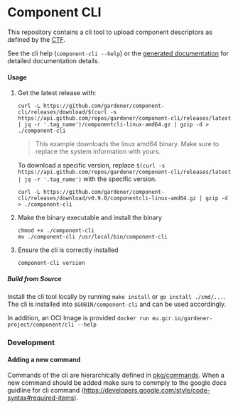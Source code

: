 # Component CLI

This repository contains a cli tool to upload component descriptors as defined by the [CTF](https://gardener.github.io/component-spec/).

See the cli help (`component-cli --help`) or the [generated documentation](./docs/reference/components-cli.md) for detailed documentation details.

#### Usage

1. Get the latest release with:
   ```
   curl -L https://github.com/gardener/component-cli/releases/download/$(curl -s https://api.github.com/repos/gardener/component-cli/releases/latest | jq -r '.tag_name')/componentcli-linux-amd64.gz | gzip -d > ./component-cli
   ```
   > This example downloads the linux amd64 binary. Make sure to replace the system information with yours. 

   To download a specific version, replace `$(curl -s https://api.github.com/repos/gardener/component-cli/releases/latest | jq -r '.tag_name')` with the specific version.
   ```
   curl -L https://github.com/gardener/component-cli/releases/download/v0.9.0/componentcli-linux-amd64.gz | gzip -d > ./component-cli
   ```

2. Make the binary executable and install the binary
   ```
   chmod +x ./component-cli
   mv ./component-cli /usr/local/bin/component-cli
   ```
3. Ensure the cli is correctly installed
   ```
   component-cli version
   ```


##### Build from Source

Install the cli tool locally by running `make install` or `go install ./cmd/...`.
The cli is installed into `$GOBIN/component-cli` and can be used accordingly.

In addition, an OCI Image is provided `docker run eu.gcr.io/gardener-project/component/cli --help`

### Development

#### Adding a new command

Commands of the cli are hierarchically defined in [pkg/commands](./pkg/commands).
When a new command should be added make sure to commply to the google docs guidline for cli command (https://developers.google.com/style/code-syntax#required-items).
